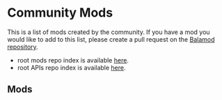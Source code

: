 # Community Mods

This is a list of mods created by the community. If you have a mod you would like to add to this list, please create a pull request on the [Balamod repository](https://github.com/UwUDev/balamod).

- root mods repo index is available [here](https://github.com/UwUDev/balamod/blob/master/repos.index).
- root APIs repo index is available [here](https://github.com/UwUDev/balamod/blob/master/apis.index).

## Mods
<!-- | Name | Version | Description |
|------|---------|-------------|
{%- set mods_sorted = mods | sort(attribute='name') -%}
{%- for mod in mods_sorted %}
  | [{{ mod.name }}]({{ mod.url }}) | {{ mod.version }} | {{ mod.description }} |
{%- endfor %} -->

<!--
| Name | Version | Description |
|------|---------|-------------|
-->
